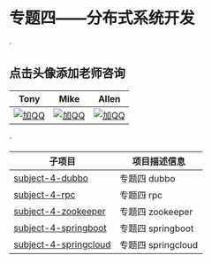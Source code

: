# 专题四——分布式系统开发 #
·  

## 点击头像添加老师咨询 ##
|Tony|Mike|Allen|
|------|------|------|
|[![加QQ](https://file.service.qq.com/user-files/uploads/201612/c7247c8c83eaad9b768249f54eba3c19.png)](http://wpa.qq.com/msgrd?v=3&uin=895765426&site=qq&menu=yes "加Tony老师咨询")|[![加QQ](https://file.service.qq.com/user-files/uploads/201612/c7247c8c83eaad9b768249f54eba3c19.png)](http://wpa.qq.com/msgrd?v=3&uin=442178464&site=qq&menu=yes "加Mike老师咨询")|[![加QQ](https://file.service.qq.com/user-files/uploads/201612/c7247c8c83eaad9b768249f54eba3c19.png)](http://wpa.qq.com/msgrd?v=3&uin=422539792&site=qq&menu=yes "加Allen老师咨询")|

·  

|子项目|项目描述信息|
|------|------|
|[subject-4-dubbo](./subject-4-dubbo)|专题四 dubbo|
|[subject-4-rpc](./subject-4-rpc)|专题四 rpc|
|[subject-4-zookeeper](./subject-4-zookeeper)|专题四 zookeeper|
|[subject-4-springboot](./subject-4-springboot)|专题四 springboot|
|[subject-4-springcloud](./subject-4-springcloud)|专题四 springcloud|

